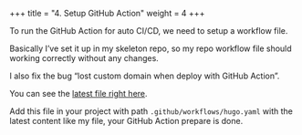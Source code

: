 +++
title = "4. Setup GitHub Action"
weight = 4
+++


To run the GitHub Action for auto CI/CD, we need to setup a workflow file.


Basically I’ve set it up in my skeleton repo, so my repo workflow file should working correctly without any changes.


I also fix the bug “lost custom domain when deploy with GitHub Action”.


You can see the [latest file right here](https://github.com/heo001997/aws-workshop-notion-to-md/blob/main/.github/workflows/hugo.yaml).


Add this file in your project with path `.github/workflows/hugo.yaml` with the latest content like my file, your GitHub Action prepare is done.


